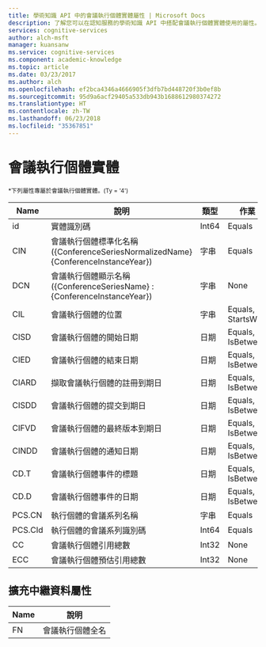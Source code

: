 ```yaml
---
title: 學術知識 API 中的會議執行個體實體屬性 | Microsoft Docs
description: 了解您可以在認知服務的學術知識 API 中搭配會議執行個體實體使用的屬性。
services: cognitive-services
author: alch-msft
manager: kuansanw
ms.service: cognitive-services
ms.component: academic-knowledge
ms.topic: article
ms.date: 03/23/2017
ms.author: alch
ms.openlocfilehash: ef2bca4346a4666905f3dfb7bd448720f3b0ef8b
ms.sourcegitcommit: 95d9a6acf29405a533db943b1688612980374272
ms.translationtype: HT
ms.contentlocale: zh-TW
ms.lasthandoff: 06/23/2018
ms.locfileid: "35367851"
---
```

# <a name="conference-instance-entity"></a>會議執行個體實體

<sub> *下列屬性專屬於會議執行個體實體。(Ty = '4') </sub>

Name    |說明                            |類型       | 作業
------- | ------------------------------------- | --------- | ----------------------------
id      |實體識別碼                              |Int64      |Equals
CIN     |會議執行個體標準化名稱 ({ConferenceSeriesNormalizedName} {ConferenceInstanceYear})        |字串     |Equals
DCN     |會議執行個體顯示名稱 ({ConferenceSeriesName} : {ConferenceInstanceYear})       |字串     |None
CIL     |會議執行個體的位置    |字串     |Equals,<br/>StartsWith
CISD    |會議執行個體的開始日期  |日期       |Equals,<br/>IsBetween
CIED    |會議執行個體的結束日期    |日期       |Equals,<br/>IsBetween
CIARD   |擷取會議執行個體的註冊到期日  |日期       |Equals,<br/>IsBetween
CISDD   |會議執行個體的提交到期日     |日期       |Equals,<br/>IsBetween
CIFVD   |會議執行個體的最終版本到期日  |日期       |Equals,<br/>IsBetween
CINDD   |會議執行個體的通知日期   |日期       |Equals,<br/>IsBetween
CD.T    |會議執行個體事件的標題   |日期       |Equals,<br/>IsBetween
CD.D    |會議執行個體事件的日期    |日期       |Equals,<br/>IsBetween
PCS.CN  |執行個體的會議系列名稱 |字串     |Equals
PCS.CId |執行個體的會議系列識別碼 |Int64    |Equals
CC      |會議執行個體引用總數           |Int32      |None  
ECC     |會議執行個體預估引用總數 |Int32      |None


## <a name="extended-metadata-attributes"></a>擴充中繼資料屬性 ##

Name    | 說明               
--------|---------------------------    
FN      | 會議執行個體全名